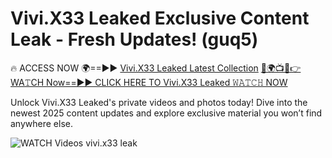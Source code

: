 # Vivi.X33 Leaked Exclusive Content Leak - Fresh Updates! (guq5)

🔥 ACCESS NOW 🌍==►► <a href="https://tinyurl.com/3fjeunct" rel="nofollow">Vivi.X33 Leaked Latest Collection</a></h3>
[🔴🌍📺📱👉WA𝚃CH Now==►► CLICK HERE TO Vivi.X33 Leaked 𝚆𝙰𝚃𝙲𝙷 NOW](https://tinyurl.com/3fjeunct)

Unlock Vivi.X33 Leaked's private videos and photos today! Dive into the newest 2025 content updates and explore exclusive material you won’t find anywhere else.


<a href="https://tinyurl.com/3fjeunct" rel="nofollow" data-target="animated-image.originalLink"><img src="https://camo.githubusercontent.com/8a4f000d20f83aca3bf7ec5f350d767afa0574a8a352519fd8cfa583a6f93a33/68747470733a2f2f692e696d6775722e636f6d2f644a486b345a712e676966" alt="WATCH Videos" data-canonical-src="https://i.imgur.com/dJHk4Zq.gif" style="max-width: 100%; display: inline-block;" data-target="animated-image.originalImage"></a>
vivi.x33 leak
